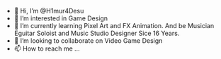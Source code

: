 - 👋 Hi, I’m @H1mur4Desu
- 👀 I’m interested in Game Design
- 🌱 I’m currently learning Pixel Art and FX Animation. And be Musician Eguitar Soloist and Music Studio Designer Sice 16 Years.
- 💞️ I’m looking to collaborate on Video Game Design
- 📫 How to reach me ...

<!---
H1mur4Desu/H1mur4Desu is a ✨ special ✨ repository because its `README.md` (this file) appears on your GitHub profile.
You can click the Preview link to take a look at your changes.
--->
